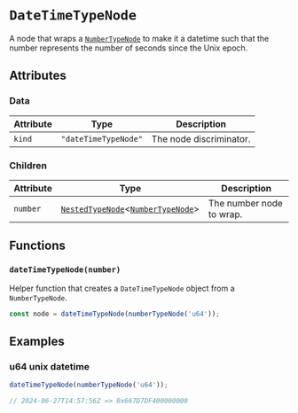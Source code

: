 # `DateTimeTypeNode`

A node that wraps a [`NumberTypeNode`](./NumberTypeNode.md) to make it a datetime such that the number represents the number of seconds since the Unix epoch.

## Attributes

### Data

| Attribute | Type                 | Description             |
| --------- | -------------------- | ----------------------- |
| `kind`    | `"dateTimeTypeNode"` | The node discriminator. |

### Children

| Attribute | Type                                                                             | Description              |
| --------- | -------------------------------------------------------------------------------- | ------------------------ |
| `number`  | [`NestedTypeNode`](./NestedTypeNode.md)<[`NumberTypeNode`](./NumberTypeNode.md)> | The number node to wrap. |

## Functions

### `dateTimeTypeNode(number)`

Helper function that creates a `DateTimeTypeNode` object from a `NumberTypeNode`.

```ts
const node = dateTimeTypeNode(numberTypeNode('u64'));
```

## Examples

### u64 unix datetime

```ts
dateTimeTypeNode(numberTypeNode('u64'));

// 2024-06-27T14:57:56Z => 0x667D7DF400000000
```
